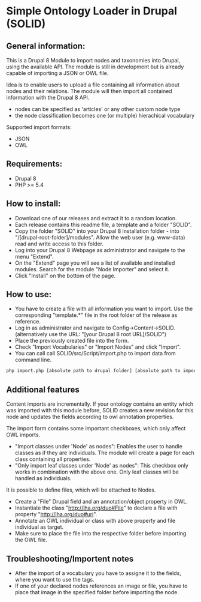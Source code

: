 # Simple Ontology Loader in Drupal (SOLID)

## General information:

This is a Drupal 8 Module to import nodes and taxonomies into Drupal, using the available API.
The module is still in development but is already capable of importing a JSON or OWL file.

Idea is to enable users to upload a file containing all information about nodes and their relations.
The module will then import all contained information with the Drupal 8 API.

* nodes can be specified as 'articles' or any other custom node type
* the node classification becomes one (or multiple) hierachical vocabulary

Supported import formats:
* JSON
* OWL

## Requirements:

* Drupal 8
* PHP >= 5.4

## How to install:

* Download one of our releases and extract it to a random location.
* Each release contains this readme file, a template and a folder "SOLID".
* Copy the folder "SOLID" into your Drupal 8 installation folder - into "/[drupal-root-folder]/modules". Allow the web user (e.g. www-data) read and write access to this folder.
* Log into your Drupal 8 Webpage as administrator and navigate to the menu "Extend".
* On the "Extend" page you will see a list of available and installed modules. Search for the module "Node Importer" and select it.
* Click "Install" on the bottom of the page.

## How to use:

* You have to create a file with all information you want to import. Use the corresponding "template.*" file in the root folder of the release as reference.
* Log in as administrator and navigate to Config->Content->SOLID. (alternatively use the URL: "[your Drupal 8 root URL]/SOLID")
* Place the previously created file into the form.
* Check "Import Vocabularies" or "Import Nodes" and click "Import".
* You can call call SOLID/src/Script/import.php to import data from command line.

```sh
php import.php [absolute path to drupal folder] [absolute path to import file] [userid] [import vocabulary?] [import nodes?] [import classes as nodes?] [import only leaf classes as nodes?] [overwrite?]
```

## Additional features

Content imports are incrementally. If your ontology contains an entity which was imported with this module before, SOLID creates a new revision for this node and updates the fields according to owl annotation properties.

The import form contains some important checkboxes, which only affect OWL imports.
* "Import classes under 'Node' as nodes": Enables the user to handle classes as if they are individuals. The module will create a page for each class containing all properties.
* "Only import leaf classes under 'Node' as nodes": This checkbox only works in combination with the above one. Only leaf classes will be handled as individuals.

It is possible to define files, which will be attached to Nodes.
* Create a "File" Drupal field and an annotation/object property in OWL.
* Instantiate the class "http://lha.org/duo#File" to declare a file with property "http://lha.org/duo#uri".
* Annotate an OWL individual or class with above property and file individual as target.
* Make sure to place the file into the respective folder before importing the OWL file.

## Troubleshooting/Importent notes

* After the import of a vocabulary you have to assigne it to the fields, where you want to use the tags.
* If one of your declared nodes references an image or file, you have to place that image in the specified folder before importing the node.
